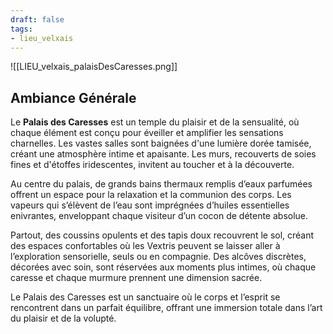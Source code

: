 ```yaml
---
draft: false
tags:
- lieu_velxais
---
```


![[LIEU_velxais_palaisDesCaresses.png]]

## Ambiance Générale

Le **Palais des Caresses** est un temple du plaisir et de la sensualité, où chaque élément est conçu pour éveiller et amplifier les sensations charnelles. Les vastes salles sont baignées d'une lumière dorée tamisée, créant une atmosphère intime et apaisante. Les murs, recouverts de soies fines et d'étoffes iridescentes, invitent au toucher et à la découverte.

Au centre du palais, de grands bains thermaux remplis d’eaux parfumées offrent un espace pour la relaxation et la communion des corps. Les vapeurs qui s’élèvent de l’eau sont imprégnées d’huiles essentielles enivrantes, enveloppant chaque visiteur d’un cocon de détente absolue.

Partout, des coussins opulents et des tapis doux recouvrent le sol, créant des espaces confortables où les Vextris peuvent se laisser aller à l’exploration sensorielle, seuls ou en compagnie. Des alcôves discrètes, décorées avec soin, sont réservées aux moments plus intimes, où chaque caresse et chaque murmure prennent une dimension sacrée.

Le Palais des Caresses est un sanctuaire où le corps et l’esprit se rencontrent dans un parfait équilibre, offrant une immersion totale dans l’art du plaisir et de la volupté.